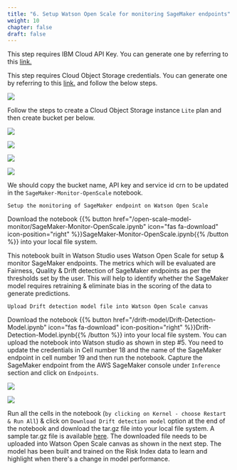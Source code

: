 ```yaml
---
title: "6. Setup Watson Open Scale for monitoring SageMaker endpoints"
weight: 10
chapter: false
draft: false
---
```



This step requires IBM Cloud API Key. You can generate one by referring to this [link.](https://www.ibm.com/docs/en/app-connect/containers_cd?topic=servers-creating-cloud-api-key)

This step requires Cloud Object Storage credentials. You can generate one by referring to this [link.](https://cloud.ibm.com/login) and follow the below steps.

![](/images/20_trusted_ai_lab/sel-cos.png)

Follow the steps to create a Cloud Object Storage instance `Lite` plan and then create bucket per below.

![](/images/20_trusted_ai_lab/crt-bkt.png)

![](/images/20_trusted_ai_lab/crt-cred.png)

![](/images/20_trusted_ai_lab/new-cred.png)

![](/images/20_trusted_ai_lab/copy-cred.png)

We should copy the bucket name, API key and service id crn to be updated in the `SageMaker-Monitor-OpenScale` notebook.

`Setup the monitoring of SageMaker endpoint on Watson Open Scale`

Download the notebook {{% button href="/open-scale-model-monitor/SageMaker-Monitor-OpenScale.ipynb" icon="fas fa-download" icon-position="right" %}}SageMaker-Monitor-OpenScale.ipynb{{% /button %}} into your local file system.

This notebook built in Watson Studio uses Watson Open Scale for setup & monitor SageMaker endpoints. The metrics which will be evaluated are Fairness, Quality & Drift detection of SageMaker endpoints as per the thresholds set by the user. This will help to identify whether the SageMaker model requires retraining & eliminate bias in the scoring of the data to generate predictions.

`Upload Drift detection model file into Watson Open Scale canvas`

Download the notebook {{% button href="/drift-model/Drift-Detection-Model.ipynb" icon="fas fa-download" icon-position="right" %}}Drift-Detection-Model.ipynb{{% /button %}} into your local file system. You can upload the notebook into Watson studio as shown in step #5. You need to update the credentials in Cell number 18 and the name of the SageMaker endpoint in cell number 19 and then run the notebook. Capture the SageMaker endpoint from the AWS SageMaker console under `Inference` section and click on `Endpoints`.

![](/images/20_trusted_ai_lab/cred-endpoint.png)

![](/images/20_trusted_ai_lab/endpoint-name.png)

Run all the cells in the notebook (`by clicking on Kernel - choose Restart & Run All`) & click on `Download Drift detection model` option at the end of the notebook and download the tar.gz file into your local file system. A sample tar.gz file is available [here](/drift-model/drift_detection_model.tar.gz). The downloaded file needs to be uploaded into Watson Open Scale canvas as shown in the next step. The model has been built and trained on the Risk Index data to learn and highlight when there's a change in model performance.  
